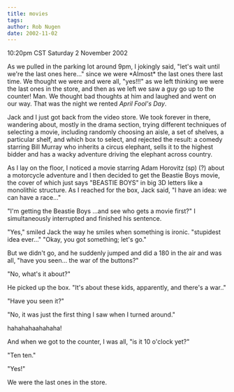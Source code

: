 ```yaml
---
title: movies
tags: 
author: Rob Nugen
date: 2002-11-02
---
```


<p class=date>10:20pm CST Saturday 2 November 2002</p>

<p>As we pulled in the parking lot around 9pm, I jokingly said, "let's
wait until we're the last ones here..." since we were *Almost* the
last ones there last time.  We thought we were and were all, "yes!!!"
as we left thinking we were the last ones in the store, and then as we
left we saw a guy go up to the counter!  Man.  We thought bad thoughts
at him and laughed and went on our way.  That was the night we rented
<em>April Fool's Day</em>.</p>

<p>Jack and I just got back from the video store.   We took forever in
there, wandering about, mostly in the drama section, trying different
techniques of selecting a movie, including randomly choosing an aisle,
a set of shelves, a particular shelf, and which box to select, and
rejected the result: a comedy starring Bill Murray who inherits a
circus elephant, sells it to the highest bidder and has a wacky
adventure driving the elephant across country.</p>

<p>As I lay on the floor, I noticed a movie starring Adam Horovitz
(sp) (?) about a motorcycle adventure and I then decided to get the
Beastie Boys movie, the cover of which just says "BEASTIE BOYS" in big
3D letters like a monolithic structure.  As I reached for the box,
Jack said, "I have an idea: we can have a race..."</p>

<p>"I'm getting the Beastie Boys ...and see who gets a movie first?" I
simultaneously interrupted and finished his sentence.</p>

<p>"Yes," smiled Jack the way he smiles when something is ironic.
"stupidest idea ever..."     "Okay, you got something; let's go."</p>

<p>But we didn't go, and he suddenly jumped and did a 180 in the air
and was all, "have you seen... the war of the buttons?"</p>

<p>"No, what's it about?"</p>

<p>He picked up the box.  "It's about these kids, apparently, and
there's a war.."</p>

<p>"Have you seen it?"</p>

<p>"No, it was just the first thing I saw when I turned around."</p>

<p>hahahahaahahaha!</p>

<p>And when we got to the counter, I was all, "is it 10 o'clock yet?"</p>

<p>"Ten ten."</p>

<p>"Yes!"</p>

<p>We were the last ones in the store.</p>
